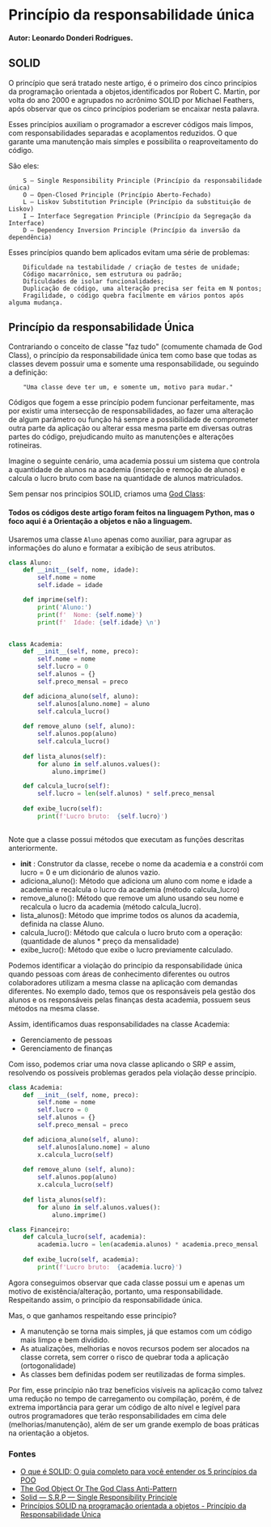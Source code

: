 # Princípio da responsabilidade única


#### Autor: Leonardo Donderi Rodrigues.

## SOLID

O princípio que será tratado neste artigo, é o primeiro dos cinco princípios da programação orientada a objetos,identificados por Robert C. Martin, por volta do ano 2000 e agrupados no acrônimo SOLID por Michael Feathers, após observar que os cinco princípios poderiam se encaixar nesta palavra.


Esses princípios auxiliam o programador a escrever códigos mais limpos, com responsabilidades separadas e acoplamentos reduzidos. O que garante uma manutenção mais simples e possibilita o reaproveitamento do código.

São eles:

        S — Single Responsibility Principle (Princípio da responsabilidade única)
        O — Open-Closed Principle (Princípio Aberto-Fechado)
        L — Liskov Substitution Principle (Princípio da substituição de Liskov)
        I — Interface Segregation Principle (Princípio da Segregação da Interface)
        D — Dependency Inversion Principle (Princípio da inversão da dependência)
    
Esses princípios quando bem aplicados evitam uma série de problemas:

        Dificuldade na testabilidade / criação de testes de unidade;
        Código macarrônico, sem estrutura ou padrão;
        Dificuldades de isolar funcionalidades;
        Duplicação de código, uma alteração precisa ser feita em N pontos;
        Fragilidade, o código quebra facilmente em vários pontos após alguma mudança.

## Princípio da responsabilidade Única

Contrariando o conceito de classe "faz tudo" (comumente chamada de God Class), o princípio da responsabilidade única tem como base que todas as classes devem possuir uma e somente uma responsabilidade, ou seguindo a definição:

        "Uma classe deve ter um, e somente um, motivo para mudar."

Códigos que fogem a esse princípio podem funcionar perfeitamente, mas por existir uma intersecção de responsabilidades, ao fazer uma alteração de algum parâmetro ou função há sempre a possibilidade de comprometer outra parte da aplicação ou alterar essa mesma parte em diversas outras partes do código, prejudicando muito as manutenções e alterações rotineiras.

Imagine o seguinte cenário, uma academia possui um sistema que controla a quantidade de alunos na academia (inserção e remoção de alunos) e calcula o lucro bruto com base na quantidade de alunos matriculados.

Sem pensar nos principios SOLID, criamos uma [God Class](https://medium.com/@carlos.ariel.mamani/the-god-object-or-god-class-anti-pattern-bfb8c15eb513):

#### Todos os códigos deste artigo foram feitos na linguagem Python, mas o foco aqui é a Orientação a objetos e não a linguagem.

Usaremos uma classe `Aluno` apenas como auxiliar, para agrupar as informações do aluno e formatar a exibição de seus atributos.

```py
class Aluno:
    def __init__(self, nome, idade):
        self.nome = nome
        self.idade = idade

    def imprime(self):
        print('Aluno:')
        print(f'  Nome: {self.nome}')
        print(f'  Idade: {self.idade} \n')
```

```py     

class Academia:
    def	__init__(self, nome, preco):
        self.nome = nome
        self.lucro = 0
        self.alunos = {}
        self.preco_mensal = preco

    def adiciona_aluno(self, aluno):
        self.alunos[aluno.nome] = aluno
        self.calcula_lucro()
    
    def remove_aluno (self, aluno):
        self.alunos.pop(aluno)
        self.calcula_lucro()
    
    def lista_alunos(self):
        for aluno in self.alunos.values():
            aluno.imprime()

    def calcula_lucro(self):
        self.lucro = len(self.alunos) * self.preco_mensal
 
    def exibe_lucro(self):
        print(f'Lucro bruto:  {self.lucro}')
 
```

Note que a classe possui métodos que executam as funções descritas anteriormente.

* __init__ : Construtor da classe, recebe o nome da academia e a constrói com lucro = 0 e um dicionário de alunos vazio.
* adiciona_aluno(): Método que adiciona um aluno com nome e idade a academia e recalcula o lucro da academia (método calcula_lucro)
* remove_aluno(): Método que remove um aluno usando seu nome e recalcula o lucro da academia (método calcula_lucro).
* lista_alunos(): Método que imprime todos os alunos da academia, definida na classe Aluno.
* calcula_lucro(): Método que calcula o lucro bruto com a operação: (quantidade de alunos * preço da mensalidade)
* exibe_lucro(): Método que exibe o lucro previamente calculado.

Podemos identificar a violação do princípio da responsabilidade única quando pessoas com áreas de conhecimento diferentes ou outros colaboradores utilizam a mesma classe na aplicação com demandas diferentes. No exemplo dado, temos que os responsáveis pela gestão dos alunos e os responsáveis pelas finanças desta academia, possuem seus métodos na mesma classe.

Assim, identificamos duas responsabilidades na classe Academia:

* Gerenciamento de pessoas
* Gerenciamento de finanças 

Com isso, podemos criar uma nova classe aplicando o SRP e assim, resolvendo os possíveis problemas gerados pela violação desse princípio.

```py
class Academia:
    def	__init__(self, nome, preco):
        self.nome = nome
        self.lucro = 0
        self.alunos = {}
        self.preco_mensal = preco

    def adiciona_aluno(self, aluno):
        self.alunos[aluno.nome] = aluno
        x.calcula_lucro(self)
    
    def remove_aluno (self, aluno):
        self.alunos.pop(aluno)
        x.calcula_lucro(self)
    
    def lista_alunos(self):
        for aluno in self.alunos.values():
            aluno.imprime()

class Financeiro:
    def calcula_lucro(self, academia):
        academia.lucro = len(academia.alunos) * academia.preco_mensal
        
    def exibe_lucro(self, academia):
        print(f'Lucro bruto:  {academia.lucro}')
```

Agora conseguimos observar que cada classe possui um e apenas um motivo de existência/alteração, portanto, uma responsabilidade. Respeitando assim, o princípio da responsabilidade única.

Mas, o que ganhamos respeitando esse princípio?

* A manutenção se torna mais simples, já que estamos com um código mais limpo e bem dividido.
* As atualizações, melhorias e novos recursos podem ser alocados na classe correta, sem correr o risco de quebrar toda a aplicação (ortogonalidade)
* As classes bem definidas podem ser reutilizadas de forma simples.

Por fim, esse princípio não traz benefícios visíveis na aplicação como talvez uma redução no tempo de carregamento ou compilação, porém, é de extrema importância para gerar um código de alto nível e legível para outros programadores que terão responsabilidades em cima dele (melhorias/manutenção), além de ser um grande exemplo de boas práticas na orientação a objetos.



### Fontes

* [O que é SOLID: O guia completo para você entender os 5 princípios da POO](https://medium.com/desenvolvendo-com-paixao/o-que-%C3%A9-solid-o-guia-completo-para-voc%C3%AA-entender-os-5-princ%C3%ADpios-da-poo-2b937b3fc530)
* [The God Object Or The God Class Anti-Pattern](https://medium.com/@carlos.ariel.mamani/the-god-object-or-god-class-anti-pattern-bfb8c15eb513)
* [Solid — S.R.P — Single Responsibility Principle](https://medium.com/@tbaragao/solid-s-r-p-single-responsibility-principle-2760ff4a7edc)
* [Princípios SOLID na programação orientada a objetos - Princípio da Responsabilidade Única](https://www.youtube.com/watch?v=wwg-gWTuB1o)



